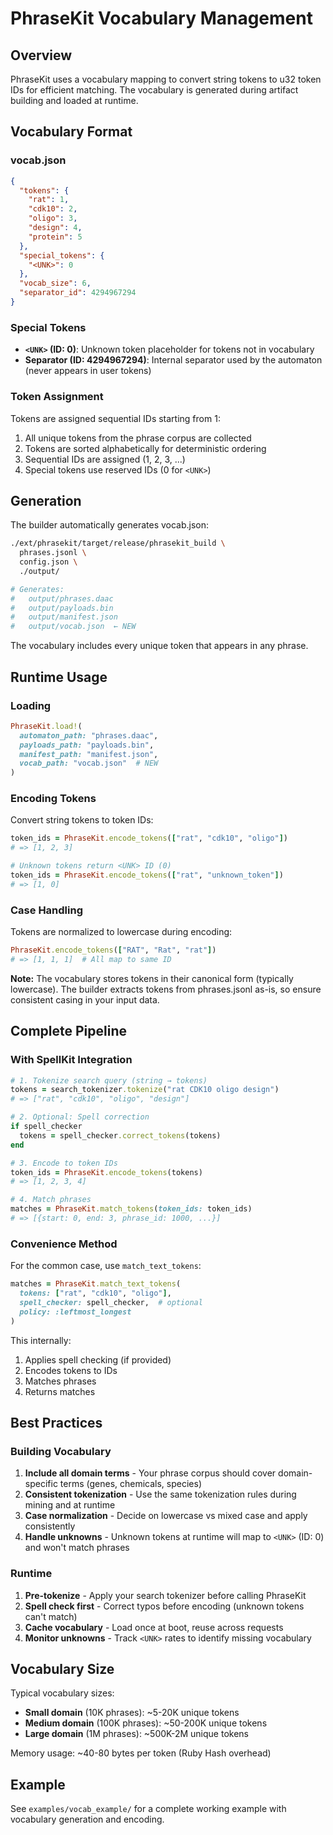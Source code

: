 # PhraseKit Vocabulary Management

## Overview

PhraseKit uses a vocabulary mapping to convert string tokens to u32 token IDs for efficient matching. The vocabulary is generated during artifact building and loaded at runtime.

## Vocabulary Format

### vocab.json

```json
{
  "tokens": {
    "rat": 1,
    "cdk10": 2,
    "oligo": 3,
    "design": 4,
    "protein": 5
  },
  "special_tokens": {
    "<UNK>": 0
  },
  "vocab_size": 6,
  "separator_id": 4294967294
}
```

### Special Tokens

- **`<UNK>` (ID: 0)**: Unknown token placeholder for tokens not in vocabulary
- **Separator (ID: 4294967294)**: Internal separator used by the automaton (never appears in user tokens)

### Token Assignment

Tokens are assigned sequential IDs starting from 1:
1. All unique tokens from the phrase corpus are collected
2. Tokens are sorted alphabetically for deterministic ordering
3. Sequential IDs are assigned (1, 2, 3, ...)
4. Special tokens use reserved IDs (0 for `<UNK>`)

## Generation

The builder automatically generates vocab.json:

```bash
./ext/phrasekit/target/release/phrasekit_build \
  phrases.jsonl \
  config.json \
  ./output/

# Generates:
#   output/phrases.daac
#   output/payloads.bin
#   output/manifest.json
#   output/vocab.json  ← NEW
```

The vocabulary includes every unique token that appears in any phrase.

## Runtime Usage

### Loading

```ruby
PhraseKit.load!(
  automaton_path: "phrases.daac",
  payloads_path: "payloads.bin",
  manifest_path: "manifest.json",
  vocab_path: "vocab.json"  # NEW
)
```

### Encoding Tokens

Convert string tokens to token IDs:

```ruby
token_ids = PhraseKit.encode_tokens(["rat", "cdk10", "oligo"])
# => [1, 2, 3]

# Unknown tokens return <UNK> ID (0)
token_ids = PhraseKit.encode_tokens(["rat", "unknown_token"])
# => [1, 0]
```

### Case Handling

Tokens are normalized to lowercase during encoding:

```ruby
PhraseKit.encode_tokens(["RAT", "Rat", "rat"])
# => [1, 1, 1]  # All map to same ID
```

**Note:** The vocabulary stores tokens in their canonical form (typically lowercase). The builder extracts tokens from phrases.jsonl as-is, so ensure consistent casing in your input data.

## Complete Pipeline

### With SpellKit Integration

```ruby
# 1. Tokenize search query (string → tokens)
tokens = search_tokenizer.tokenize("rat CDK10 oligo design")
# => ["rat", "cdk10", "oligo", "design"]

# 2. Optional: Spell correction
if spell_checker
  tokens = spell_checker.correct_tokens(tokens)
end

# 3. Encode to token IDs
token_ids = PhraseKit.encode_tokens(tokens)
# => [1, 2, 3, 4]

# 4. Match phrases
matches = PhraseKit.match_tokens(token_ids: token_ids)
# => [{start: 0, end: 3, phrase_id: 1000, ...}]
```

### Convenience Method

For the common case, use `match_text_tokens`:

```ruby
matches = PhraseKit.match_text_tokens(
  tokens: ["rat", "cdk10", "oligo"],
  spell_checker: spell_checker,  # optional
  policy: :leftmost_longest
)
```

This internally:
1. Applies spell checking (if provided)
2. Encodes tokens to IDs
3. Matches phrases
4. Returns matches

## Best Practices

### Building Vocabulary

1. **Include all domain terms** - Your phrase corpus should cover domain-specific terms (genes, chemicals, species)
2. **Consistent tokenization** - Use the same tokenization rules during mining and at runtime
3. **Case normalization** - Decide on lowercase vs mixed case and apply consistently
4. **Handle unknowns** - Unknown tokens at runtime will map to `<UNK>` (ID: 0) and won't match phrases

### Runtime

1. **Pre-tokenize** - Apply your search tokenizer before calling PhraseKit
2. **Spell check first** - Correct typos before encoding (unknown tokens can't match)
3. **Cache vocabulary** - Load once at boot, reuse across requests
4. **Monitor unknowns** - Track `<UNK>` rates to identify missing vocabulary

## Vocabulary Size

Typical vocabulary sizes:
- **Small domain** (10K phrases): ~5-20K unique tokens
- **Medium domain** (100K phrases): ~50-200K unique tokens
- **Large domain** (1M phrases): ~500K-2M unique tokens

Memory usage: ~40-80 bytes per token (Ruby Hash overhead)

## Example

See `examples/vocab_example/` for a complete working example with vocabulary generation and encoding.
